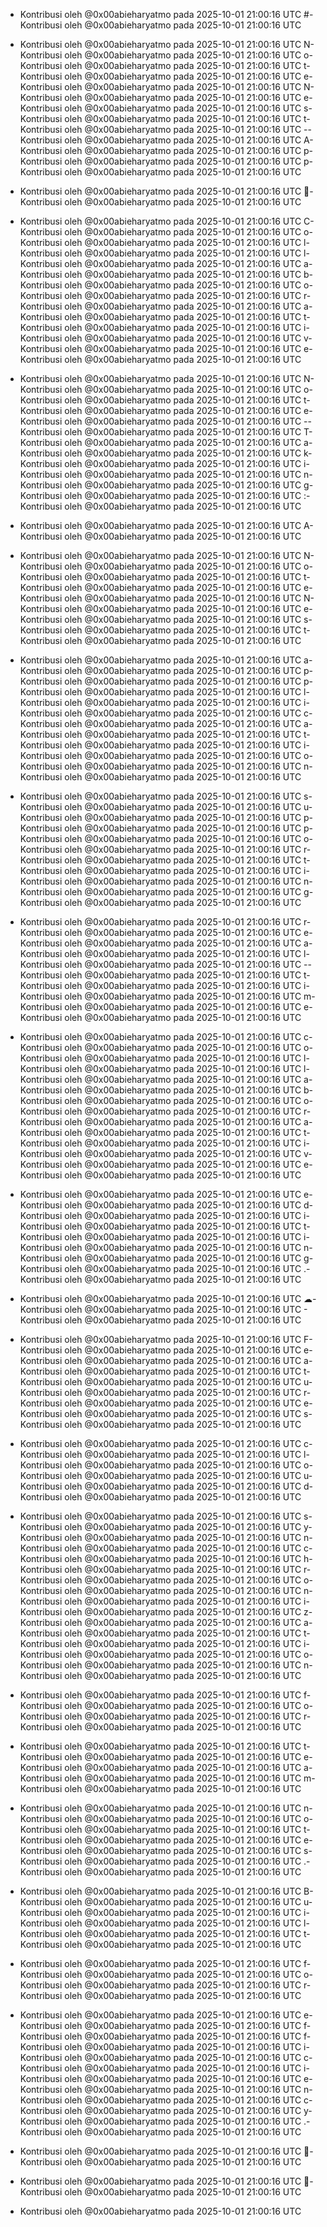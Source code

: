 - Kontribusi oleh @0x00abieharyatmo pada 2025-10-01 21:00:16 UTC
#- Kontribusi oleh @0x00abieharyatmo pada 2025-10-01 21:00:16 UTC
 - Kontribusi oleh @0x00abieharyatmo pada 2025-10-01 21:00:16 UTC
N- Kontribusi oleh @0x00abieharyatmo pada 2025-10-01 21:00:16 UTC
o- Kontribusi oleh @0x00abieharyatmo pada 2025-10-01 21:00:16 UTC
t- Kontribusi oleh @0x00abieharyatmo pada 2025-10-01 21:00:16 UTC
e- Kontribusi oleh @0x00abieharyatmo pada 2025-10-01 21:00:16 UTC
N- Kontribusi oleh @0x00abieharyatmo pada 2025-10-01 21:00:16 UTC
e- Kontribusi oleh @0x00abieharyatmo pada 2025-10-01 21:00:16 UTC
s- Kontribusi oleh @0x00abieharyatmo pada 2025-10-01 21:00:16 UTC
t- Kontribusi oleh @0x00abieharyatmo pada 2025-10-01 21:00:16 UTC
-- Kontribusi oleh @0x00abieharyatmo pada 2025-10-01 21:00:16 UTC
A- Kontribusi oleh @0x00abieharyatmo pada 2025-10-01 21:00:16 UTC
p- Kontribusi oleh @0x00abieharyatmo pada 2025-10-01 21:00:16 UTC
p- Kontribusi oleh @0x00abieharyatmo pada 2025-10-01 21:00:16 UTC

- Kontribusi oleh @0x00abieharyatmo pada 2025-10-01 21:00:16 UTC
📝- Kontribusi oleh @0x00abieharyatmo pada 2025-10-01 21:00:16 UTC
 - Kontribusi oleh @0x00abieharyatmo pada 2025-10-01 21:00:16 UTC
C- Kontribusi oleh @0x00abieharyatmo pada 2025-10-01 21:00:16 UTC
o- Kontribusi oleh @0x00abieharyatmo pada 2025-10-01 21:00:16 UTC
l- Kontribusi oleh @0x00abieharyatmo pada 2025-10-01 21:00:16 UTC
l- Kontribusi oleh @0x00abieharyatmo pada 2025-10-01 21:00:16 UTC
a- Kontribusi oleh @0x00abieharyatmo pada 2025-10-01 21:00:16 UTC
b- Kontribusi oleh @0x00abieharyatmo pada 2025-10-01 21:00:16 UTC
o- Kontribusi oleh @0x00abieharyatmo pada 2025-10-01 21:00:16 UTC
r- Kontribusi oleh @0x00abieharyatmo pada 2025-10-01 21:00:16 UTC
a- Kontribusi oleh @0x00abieharyatmo pada 2025-10-01 21:00:16 UTC
t- Kontribusi oleh @0x00abieharyatmo pada 2025-10-01 21:00:16 UTC
i- Kontribusi oleh @0x00abieharyatmo pada 2025-10-01 21:00:16 UTC
v- Kontribusi oleh @0x00abieharyatmo pada 2025-10-01 21:00:16 UTC
e- Kontribusi oleh @0x00abieharyatmo pada 2025-10-01 21:00:16 UTC
 - Kontribusi oleh @0x00abieharyatmo pada 2025-10-01 21:00:16 UTC
N- Kontribusi oleh @0x00abieharyatmo pada 2025-10-01 21:00:16 UTC
o- Kontribusi oleh @0x00abieharyatmo pada 2025-10-01 21:00:16 UTC
t- Kontribusi oleh @0x00abieharyatmo pada 2025-10-01 21:00:16 UTC
e- Kontribusi oleh @0x00abieharyatmo pada 2025-10-01 21:00:16 UTC
-- Kontribusi oleh @0x00abieharyatmo pada 2025-10-01 21:00:16 UTC
T- Kontribusi oleh @0x00abieharyatmo pada 2025-10-01 21:00:16 UTC
a- Kontribusi oleh @0x00abieharyatmo pada 2025-10-01 21:00:16 UTC
k- Kontribusi oleh @0x00abieharyatmo pada 2025-10-01 21:00:16 UTC
i- Kontribusi oleh @0x00abieharyatmo pada 2025-10-01 21:00:16 UTC
n- Kontribusi oleh @0x00abieharyatmo pada 2025-10-01 21:00:16 UTC
g- Kontribusi oleh @0x00abieharyatmo pada 2025-10-01 21:00:16 UTC
:- Kontribusi oleh @0x00abieharyatmo pada 2025-10-01 21:00:16 UTC
 - Kontribusi oleh @0x00abieharyatmo pada 2025-10-01 21:00:16 UTC
A- Kontribusi oleh @0x00abieharyatmo pada 2025-10-01 21:00:16 UTC
 - Kontribusi oleh @0x00abieharyatmo pada 2025-10-01 21:00:16 UTC
N- Kontribusi oleh @0x00abieharyatmo pada 2025-10-01 21:00:16 UTC
o- Kontribusi oleh @0x00abieharyatmo pada 2025-10-01 21:00:16 UTC
t- Kontribusi oleh @0x00abieharyatmo pada 2025-10-01 21:00:16 UTC
e- Kontribusi oleh @0x00abieharyatmo pada 2025-10-01 21:00:16 UTC
N- Kontribusi oleh @0x00abieharyatmo pada 2025-10-01 21:00:16 UTC
e- Kontribusi oleh @0x00abieharyatmo pada 2025-10-01 21:00:16 UTC
s- Kontribusi oleh @0x00abieharyatmo pada 2025-10-01 21:00:16 UTC
t- Kontribusi oleh @0x00abieharyatmo pada 2025-10-01 21:00:16 UTC
 - Kontribusi oleh @0x00abieharyatmo pada 2025-10-01 21:00:16 UTC
a- Kontribusi oleh @0x00abieharyatmo pada 2025-10-01 21:00:16 UTC
p- Kontribusi oleh @0x00abieharyatmo pada 2025-10-01 21:00:16 UTC
p- Kontribusi oleh @0x00abieharyatmo pada 2025-10-01 21:00:16 UTC
l- Kontribusi oleh @0x00abieharyatmo pada 2025-10-01 21:00:16 UTC
i- Kontribusi oleh @0x00abieharyatmo pada 2025-10-01 21:00:16 UTC
c- Kontribusi oleh @0x00abieharyatmo pada 2025-10-01 21:00:16 UTC
a- Kontribusi oleh @0x00abieharyatmo pada 2025-10-01 21:00:16 UTC
t- Kontribusi oleh @0x00abieharyatmo pada 2025-10-01 21:00:16 UTC
i- Kontribusi oleh @0x00abieharyatmo pada 2025-10-01 21:00:16 UTC
o- Kontribusi oleh @0x00abieharyatmo pada 2025-10-01 21:00:16 UTC
n- Kontribusi oleh @0x00abieharyatmo pada 2025-10-01 21:00:16 UTC
 - Kontribusi oleh @0x00abieharyatmo pada 2025-10-01 21:00:16 UTC
s- Kontribusi oleh @0x00abieharyatmo pada 2025-10-01 21:00:16 UTC
u- Kontribusi oleh @0x00abieharyatmo pada 2025-10-01 21:00:16 UTC
p- Kontribusi oleh @0x00abieharyatmo pada 2025-10-01 21:00:16 UTC
p- Kontribusi oleh @0x00abieharyatmo pada 2025-10-01 21:00:16 UTC
o- Kontribusi oleh @0x00abieharyatmo pada 2025-10-01 21:00:16 UTC
r- Kontribusi oleh @0x00abieharyatmo pada 2025-10-01 21:00:16 UTC
t- Kontribusi oleh @0x00abieharyatmo pada 2025-10-01 21:00:16 UTC
i- Kontribusi oleh @0x00abieharyatmo pada 2025-10-01 21:00:16 UTC
n- Kontribusi oleh @0x00abieharyatmo pada 2025-10-01 21:00:16 UTC
g- Kontribusi oleh @0x00abieharyatmo pada 2025-10-01 21:00:16 UTC
 - Kontribusi oleh @0x00abieharyatmo pada 2025-10-01 21:00:16 UTC
r- Kontribusi oleh @0x00abieharyatmo pada 2025-10-01 21:00:16 UTC
e- Kontribusi oleh @0x00abieharyatmo pada 2025-10-01 21:00:16 UTC
a- Kontribusi oleh @0x00abieharyatmo pada 2025-10-01 21:00:16 UTC
l- Kontribusi oleh @0x00abieharyatmo pada 2025-10-01 21:00:16 UTC
-- Kontribusi oleh @0x00abieharyatmo pada 2025-10-01 21:00:16 UTC
t- Kontribusi oleh @0x00abieharyatmo pada 2025-10-01 21:00:16 UTC
i- Kontribusi oleh @0x00abieharyatmo pada 2025-10-01 21:00:16 UTC
m- Kontribusi oleh @0x00abieharyatmo pada 2025-10-01 21:00:16 UTC
e- Kontribusi oleh @0x00abieharyatmo pada 2025-10-01 21:00:16 UTC
 - Kontribusi oleh @0x00abieharyatmo pada 2025-10-01 21:00:16 UTC
c- Kontribusi oleh @0x00abieharyatmo pada 2025-10-01 21:00:16 UTC
o- Kontribusi oleh @0x00abieharyatmo pada 2025-10-01 21:00:16 UTC
l- Kontribusi oleh @0x00abieharyatmo pada 2025-10-01 21:00:16 UTC
l- Kontribusi oleh @0x00abieharyatmo pada 2025-10-01 21:00:16 UTC
a- Kontribusi oleh @0x00abieharyatmo pada 2025-10-01 21:00:16 UTC
b- Kontribusi oleh @0x00abieharyatmo pada 2025-10-01 21:00:16 UTC
o- Kontribusi oleh @0x00abieharyatmo pada 2025-10-01 21:00:16 UTC
r- Kontribusi oleh @0x00abieharyatmo pada 2025-10-01 21:00:16 UTC
a- Kontribusi oleh @0x00abieharyatmo pada 2025-10-01 21:00:16 UTC
t- Kontribusi oleh @0x00abieharyatmo pada 2025-10-01 21:00:16 UTC
i- Kontribusi oleh @0x00abieharyatmo pada 2025-10-01 21:00:16 UTC
v- Kontribusi oleh @0x00abieharyatmo pada 2025-10-01 21:00:16 UTC
e- Kontribusi oleh @0x00abieharyatmo pada 2025-10-01 21:00:16 UTC
 - Kontribusi oleh @0x00abieharyatmo pada 2025-10-01 21:00:16 UTC
e- Kontribusi oleh @0x00abieharyatmo pada 2025-10-01 21:00:16 UTC
d- Kontribusi oleh @0x00abieharyatmo pada 2025-10-01 21:00:16 UTC
i- Kontribusi oleh @0x00abieharyatmo pada 2025-10-01 21:00:16 UTC
t- Kontribusi oleh @0x00abieharyatmo pada 2025-10-01 21:00:16 UTC
i- Kontribusi oleh @0x00abieharyatmo pada 2025-10-01 21:00:16 UTC
n- Kontribusi oleh @0x00abieharyatmo pada 2025-10-01 21:00:16 UTC
g- Kontribusi oleh @0x00abieharyatmo pada 2025-10-01 21:00:16 UTC
.- Kontribusi oleh @0x00abieharyatmo pada 2025-10-01 21:00:16 UTC
 - Kontribusi oleh @0x00abieharyatmo pada 2025-10-01 21:00:16 UTC
☁- Kontribusi oleh @0x00abieharyatmo pada 2025-10-01 21:00:16 UTC
️- Kontribusi oleh @0x00abieharyatmo pada 2025-10-01 21:00:16 UTC
 - Kontribusi oleh @0x00abieharyatmo pada 2025-10-01 21:00:16 UTC
F- Kontribusi oleh @0x00abieharyatmo pada 2025-10-01 21:00:16 UTC
e- Kontribusi oleh @0x00abieharyatmo pada 2025-10-01 21:00:16 UTC
a- Kontribusi oleh @0x00abieharyatmo pada 2025-10-01 21:00:16 UTC
t- Kontribusi oleh @0x00abieharyatmo pada 2025-10-01 21:00:16 UTC
u- Kontribusi oleh @0x00abieharyatmo pada 2025-10-01 21:00:16 UTC
r- Kontribusi oleh @0x00abieharyatmo pada 2025-10-01 21:00:16 UTC
e- Kontribusi oleh @0x00abieharyatmo pada 2025-10-01 21:00:16 UTC
s- Kontribusi oleh @0x00abieharyatmo pada 2025-10-01 21:00:16 UTC
 - Kontribusi oleh @0x00abieharyatmo pada 2025-10-01 21:00:16 UTC
c- Kontribusi oleh @0x00abieharyatmo pada 2025-10-01 21:00:16 UTC
l- Kontribusi oleh @0x00abieharyatmo pada 2025-10-01 21:00:16 UTC
o- Kontribusi oleh @0x00abieharyatmo pada 2025-10-01 21:00:16 UTC
u- Kontribusi oleh @0x00abieharyatmo pada 2025-10-01 21:00:16 UTC
d- Kontribusi oleh @0x00abieharyatmo pada 2025-10-01 21:00:16 UTC
 - Kontribusi oleh @0x00abieharyatmo pada 2025-10-01 21:00:16 UTC
s- Kontribusi oleh @0x00abieharyatmo pada 2025-10-01 21:00:16 UTC
y- Kontribusi oleh @0x00abieharyatmo pada 2025-10-01 21:00:16 UTC
n- Kontribusi oleh @0x00abieharyatmo pada 2025-10-01 21:00:16 UTC
c- Kontribusi oleh @0x00abieharyatmo pada 2025-10-01 21:00:16 UTC
h- Kontribusi oleh @0x00abieharyatmo pada 2025-10-01 21:00:16 UTC
r- Kontribusi oleh @0x00abieharyatmo pada 2025-10-01 21:00:16 UTC
o- Kontribusi oleh @0x00abieharyatmo pada 2025-10-01 21:00:16 UTC
n- Kontribusi oleh @0x00abieharyatmo pada 2025-10-01 21:00:16 UTC
i- Kontribusi oleh @0x00abieharyatmo pada 2025-10-01 21:00:16 UTC
z- Kontribusi oleh @0x00abieharyatmo pada 2025-10-01 21:00:16 UTC
a- Kontribusi oleh @0x00abieharyatmo pada 2025-10-01 21:00:16 UTC
t- Kontribusi oleh @0x00abieharyatmo pada 2025-10-01 21:00:16 UTC
i- Kontribusi oleh @0x00abieharyatmo pada 2025-10-01 21:00:16 UTC
o- Kontribusi oleh @0x00abieharyatmo pada 2025-10-01 21:00:16 UTC
n- Kontribusi oleh @0x00abieharyatmo pada 2025-10-01 21:00:16 UTC
 - Kontribusi oleh @0x00abieharyatmo pada 2025-10-01 21:00:16 UTC
f- Kontribusi oleh @0x00abieharyatmo pada 2025-10-01 21:00:16 UTC
o- Kontribusi oleh @0x00abieharyatmo pada 2025-10-01 21:00:16 UTC
r- Kontribusi oleh @0x00abieharyatmo pada 2025-10-01 21:00:16 UTC
 - Kontribusi oleh @0x00abieharyatmo pada 2025-10-01 21:00:16 UTC
t- Kontribusi oleh @0x00abieharyatmo pada 2025-10-01 21:00:16 UTC
e- Kontribusi oleh @0x00abieharyatmo pada 2025-10-01 21:00:16 UTC
a- Kontribusi oleh @0x00abieharyatmo pada 2025-10-01 21:00:16 UTC
m- Kontribusi oleh @0x00abieharyatmo pada 2025-10-01 21:00:16 UTC
 - Kontribusi oleh @0x00abieharyatmo pada 2025-10-01 21:00:16 UTC
n- Kontribusi oleh @0x00abieharyatmo pada 2025-10-01 21:00:16 UTC
o- Kontribusi oleh @0x00abieharyatmo pada 2025-10-01 21:00:16 UTC
t- Kontribusi oleh @0x00abieharyatmo pada 2025-10-01 21:00:16 UTC
e- Kontribusi oleh @0x00abieharyatmo pada 2025-10-01 21:00:16 UTC
s- Kontribusi oleh @0x00abieharyatmo pada 2025-10-01 21:00:16 UTC
.- Kontribusi oleh @0x00abieharyatmo pada 2025-10-01 21:00:16 UTC
 - Kontribusi oleh @0x00abieharyatmo pada 2025-10-01 21:00:16 UTC
B- Kontribusi oleh @0x00abieharyatmo pada 2025-10-01 21:00:16 UTC
u- Kontribusi oleh @0x00abieharyatmo pada 2025-10-01 21:00:16 UTC
i- Kontribusi oleh @0x00abieharyatmo pada 2025-10-01 21:00:16 UTC
l- Kontribusi oleh @0x00abieharyatmo pada 2025-10-01 21:00:16 UTC
t- Kontribusi oleh @0x00abieharyatmo pada 2025-10-01 21:00:16 UTC
 - Kontribusi oleh @0x00abieharyatmo pada 2025-10-01 21:00:16 UTC
f- Kontribusi oleh @0x00abieharyatmo pada 2025-10-01 21:00:16 UTC
o- Kontribusi oleh @0x00abieharyatmo pada 2025-10-01 21:00:16 UTC
r- Kontribusi oleh @0x00abieharyatmo pada 2025-10-01 21:00:16 UTC
 - Kontribusi oleh @0x00abieharyatmo pada 2025-10-01 21:00:16 UTC
e- Kontribusi oleh @0x00abieharyatmo pada 2025-10-01 21:00:16 UTC
f- Kontribusi oleh @0x00abieharyatmo pada 2025-10-01 21:00:16 UTC
f- Kontribusi oleh @0x00abieharyatmo pada 2025-10-01 21:00:16 UTC
i- Kontribusi oleh @0x00abieharyatmo pada 2025-10-01 21:00:16 UTC
c- Kontribusi oleh @0x00abieharyatmo pada 2025-10-01 21:00:16 UTC
i- Kontribusi oleh @0x00abieharyatmo pada 2025-10-01 21:00:16 UTC
e- Kontribusi oleh @0x00abieharyatmo pada 2025-10-01 21:00:16 UTC
n- Kontribusi oleh @0x00abieharyatmo pada 2025-10-01 21:00:16 UTC
c- Kontribusi oleh @0x00abieharyatmo pada 2025-10-01 21:00:16 UTC
y- Kontribusi oleh @0x00abieharyatmo pada 2025-10-01 21:00:16 UTC
.- Kontribusi oleh @0x00abieharyatmo pada 2025-10-01 21:00:16 UTC
 - Kontribusi oleh @0x00abieharyatmo pada 2025-10-01 21:00:16 UTC
🤝- Kontribusi oleh @0x00abieharyatmo pada 2025-10-01 21:00:16 UTC
 - Kontribusi oleh @0x00abieharyatmo pada 2025-10-01 21:00:16 UTC
🚀- Kontribusi oleh @0x00abieharyatmo pada 2025-10-01 21:00:16 UTC

- Kontribusi oleh @0x00abieharyatmo pada 2025-10-01 21:00:16 UTC
